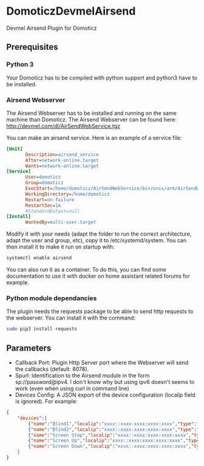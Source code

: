 # DomoticzDevmelAirsend
Devmel Airsend Plugin for Domoticz

## Prerequisites
### Python 3
Your Domoticz has to be compiled with python support and python3 have to be installed.

### Airsend Webserver
The Airsend Webserver has to be installed and running on the same machine than Domoticz.
The Airsend Webserver can be found here: http://devmel.com/dl/AirSendWebService.tgz

You can make an airsend service.
Here is an example of a service file:

```ini
[Unit]
       Description=airsend_service
       After=network-online.target
       Wants=network-online.target
[Service]
       User=domoticz
       Group=domoticz
       ExecStart=/home/domoticz/AirSendWebService/bin/unix/arm/AirSendWebService
       WorkingDirectory=/home/domoticz
       Restart=on-failure
       RestartSec=1m
       #StandardOutput=null
[Install]
       WantedBy=multi-user.target
```
Modify it with your needs (adapt the folder to run the correct architecture, adapt the user and group, etc), copy it to /etc/systemd/system. You can then install it to make it run on startup with:
```bash
systemctl enable airsend
```

You can also run it as a container. To do this, you can find some documentation to use it with docker on home assistant related forums for example.

### Python module dependancies
The plugin needs the requests package to be able to send http requests to the webserver. You can install it with the command:
```bash
sudo pip3 install requests
```

## Parameters
 * Callback Port: Plugin Http Server port where the Webserver will send the callbacks (default: 8078).
 * Spurl: Identification to the Airsend module in the form sp://password@ipv4. I don't know why but using ipv6 doesn't seems to work (even when using curl in command line)
 * Devices Config: A JSON export of the device configuration (localip field is ignored).
				For example:
```json
{
    "devices":[
        {"name":"Blind1","localip":"xxxx::xxxx:xxxx:xxxx:xxxx","type":"4098","pid":"13920","addr":"1234567"},
        {"name":"Blind2","localip":"xxxx::xxxx:xxxx:xxxx:xxxx","type":"4098","pid":"26848","addr":"7654321"},
        {"name":"Screen Stop","localip":"xxxx::xxxx:xxxx:xxxx:xxxx","type":"4096","opt":"18","pid":"801","addr":"01234"},
        {"name":"Screen Up","localip":"xxxx::xxxx:xxxx:xxxx:xxxx","type":"4096","opt":"17","pid":"801","addr":"01234"},
        {"name":"Screen Down","localip":"xxxx::xxxx:xxxx:xxxx:xxxx","type":"4096","opt":"20","pid":"801","addr":"01234"}
    ]
}
```
